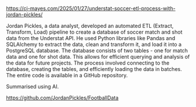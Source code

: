 https://cj-mayes.com/2025/01/27/understat-soccer-etl-process-with-jordan-pickles/

Jordan Pickles, a data analyst, developed an automated ETL (Extract, Transform, Load) pipeline to create a database of soccer match and shot data from the Understat API. He used Python libraries like Pandas and SQLAlchemy to extract the data, clean and transform it, and load it into a PostgreSQL database. The database consists of two tables - one for match data and one for shot data. This allows for efficient querying and analysis of the data for future projects. The process involved connecting to the database, creating the tables, and efficiently loading the data in batches. The entire code is available in a GitHub repository.

Summarised using AI.

https://github.com/JordanPickles/FootballData
